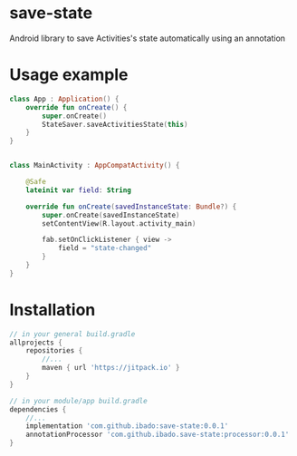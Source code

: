 # save-state
Android library to save Activities's state automatically using an annotation


# Usage example
```kotlin
class App : Application() {
    override fun onCreate() {
        super.onCreate()
        StateSaver.saveActivitiesState(this)
    }
}


class MainActivity : AppCompatActivity() {

    @Safe
    lateinit var field: String

    override fun onCreate(savedInstanceState: Bundle?) {
        super.onCreate(savedInstanceState)
        setContentView(R.layout.activity_main)

        fab.setOnClickListener { view ->
            field = "state-changed"
        }
    }
}


```
# Installation

```gradle
// in your general build.gradle
allprojects {
    repositories {
        //...
        maven { url 'https://jitpack.io' }
    }
}

// in your module/app build.gradle
dependencies {
    //...
    implementation 'com.github.ibado:save-state:0.0.1'
    annotationProcessor 'com.github.ibado.save-state:processor:0.0.1'
}
 
```
